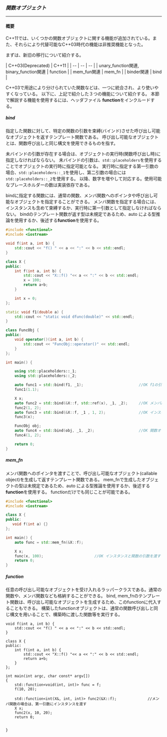 ### *関数オブジェクト*
----
#### 概要
C++11では、いくつかの関数オブジェクトに関する機能が追加されている。また、それらにより代替可能なC++03時代の機能は非推奨機能となった。

まずは、新旧の移行について紹介する。

| C++03(Deprecated) | C++11 |
| -- | -- | -- |
| unary_function関連, binary_function関連 | function |
| mem_fun関連 | mem_fn |
| binder関連 | bind |

C++03で用途により分けられていた関数などは、一つに統合され、より使いやすくなっている。
以下に、上記で紹介した３つの機能について紹介する。
本節で解説する機能を使用するには、ヘッダファイル **function**をインクルードする。

##### bind
指定した関数に対して、特定の関数の引数を束縛(バインド)させた呼び出し可能なオブジェクトを返すテンプレート関数である。
呼び出し可能なオブジェクトとは、関数呼び出しと同じ構文を使用できるものを指す。

未バインドの引数が存在する場合は、オブジェクトの実行時(関数呼び出し時)に指定しなければならない。
未バインドの引数は、`std::placeholders`を使用することでオブジェクトの実行時に指定可能となる。
実行時に指定する第一引数の場合、`std::placeholders::_1`を使用し、第二引数の場合には`std::placeholders::_2`を使用する。
以降、数字を増やして対応する。使用可能なプレースホルダーの数は実装依存である。

bindに指定する関数には、通常の関数、メンバ関数へのポインタや呼び出し可能なオブジェクトを指定することができる。
メンバ関数を指定する場合には、インスタンスも含めて束縛するか、実行時に第一引数として指定しなければならない。
bindのテンプレート関数が返す型は未規定であるため、auto による型推論を使用するか、後述する**function**を使用する。

```c++
#include <functional>
#include <iostream>

void f(int a, int b) {
    std::cout << "f() " << a << ":" << b << std::endl;
}

class X {
public:
    int f(int a, int b) {
        std::cout << "X::f() "<< a << ":" << b << std::endl;
        x = 100;
        return a+b;
    }

    int x = 0;
};

static void f1(double a) {
    std::cout << "static void dfunc(double)" << std::endl;
}

class FuncObj {
public:
    void operator()(int a, int b) {
        std::cout << "FuncObj::operator()" << std::endl;
    }
};

int main() {

    using std::placeholders::_1;
    using std::placeholders::_2;

    auto func1 = std::bind(f1, _1);                         //OK f1の引数はプレースホルダとして実行時に指定
    func1(1.1);

    X x;
    auto func2 = std::bind(&X::f, std::ref(x), _1, _2);     //OK メンバ関数とインスタンスを束縛
    func2(1, 2);
    auto func3 = std::bind(&X::f, _1 , 1, 2);               //OK インスタンスは実行時に指定する
    func3(x);

    FuncObj obj;
    auto func4 = std::bind(obj, _1, _2);                    //OK 関数オブジェクトも指定可能
    func4(1, 2);

    return 0;
}
```

##### mem_fn
メンバ関数へのポインタを渡すことで、呼び出し可能なオブジェクト(callable object)を生成して返すテンプレート関数である。
mem_fnで生成したオブジェクトの型は未規定であるため、auto による型推論を使用するか、後述する**function**を使用する。
functionだけでも同じことが可能である。

```c++
#include <functional>
#include <iostream>

class X {
public:
   void f(int a) {}
};

int main() {
    auto func = std::mem_fn(&X::f);

    X x;
    func(x, 100);                       //OK インスタンスと関数の引数を渡す
    return 0;
}
```

##### function
任意の呼び出し可能なオブジェクトを受け入れるラッパークラスである。通常の関数や、メンバ関数なども格納することができる。
bind, mem_fnのテンプレート関数は、呼び出し可能なオブジェクトを生成するため、このfunctionに代入することもできる。
構築したfunctionオブジェクトは、通常の関数呼び出しと同じ構文を用いることで、構築時に渡した関数等を実行する。

```
void f(int a, int b) {
    std::cout << "f() " << a << ":" << b << std::endl;
}

class X {
public:
    int f(int a, int b) {
        std::cout << "X::f() "<< a << ":" << b << std::endl;
        return a+b;
    }
};

int main(int argc, char const* argv[])
{
    std::function<void(int, int)> func = f;
    f(10, 20);

    std::function<int(X&, int, int)> func2(&X::f);              //メンバ関数の場合は、第一引数にインスタンスを渡す
    X x;
    func2(x, 10, 20);
    return 0;

    
}
```
